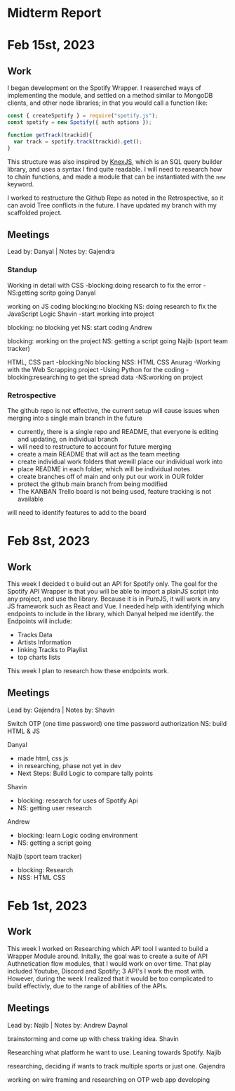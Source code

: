 # Midterm Report

# Feb 15st, 2023
## Work
I began development on the Spotify Wrapper. I reaserched ways of implementing the module, and settled on a method similar to MongoDB clients, and other node libraries; in that you would call a function like:

```javascript
const { createSpotify } = require("spotify.js");
const spotify = new Spotify({ auth options });

function getTrack(trackid){
  var track = spotify.track(trackid).get();
}
```
This structure was also inspired by [KnexJS](https://knexjs.org/), which is an SQL query builder library, and uses a syntax I find quite readable. I will need to research how to chain functions, and made a module that can be instantiated with the `new` keyword.

I worked to restructure the Github Repo as noted in the Retrospective, so it can avoid Tree conflicts in the future. I have updated my branch with my scaffolded project.

## Meetings
Lead by: Danyal | Notes by: Gajendra
### Standup

Working in detail with CSS -blocking:doing research to fix the error -NS:getting scritp going Danyal

working on JS coding blocking:no blocking NS: doing research to fix the JavaScript Logic Shavin -start working into project

blocking: no blocking yet NS: start coding Andrew

blocking: working on the project NS: getting a script going Najib (sport team tracker)

HTML, CSS part -blocking:No blocking NSS: HTML CSS Anurag -Working with the Web Scrapping project -Using Python for the coding -blocking:researching to get the spread data -NS:working on project

### Retrospective
The github repo is not effective, the current setup will cause issues when merging into a single main branch in the future

- currently, there is a single repo and README, that everyone is editing and updating, on individual branch
- will need to restructure to account for future merging
- create a main README that will act as the team meeting
- create individual work folders that wewill place our individual work into
- place README in each folder, which will be individual notes
- create branches off of main and only put our work in OUR folder
- protect the github main branch from being modified
- The KANBAN Trello board is not being used, feature tracking is not available

will need to identify features to add to the board

# Feb 8st, 2023
## Work
This week I decided t o build out an API for Spotify only. The goal for the Spotify API Wrapper is that you will be able to import a plainJS script into any project, and use the library. Because it is in PureJS, it will work in any JS framework such as React and Vue. I needed help with identifying which endpoints to include in the library, which Danyal helped me identify. the Endpoints will include:

- Tracks Data
- Artists Information
- linking Tracks to Playlist
- top charts lists

This week I plan to research how these endpoints work.

## Meetings
Lead by: Gajendra | Notes by: Shavin

Switch OTP (one time password)
one time password authorization
NS: build HTML & JS

Danyal

- made html, css js
- in researching, phase not yet in dev
- Next Steps: Build Logic to compare tally points

Shavin

- blocking: research for uses of Spotify Api
- NS: getting user research

Andrew

- blocking: learn Logic coding environment
- NS: getting a script going

Najib (sport team tracker)

- blocking: Research
- NSS: HTML CSS

# Feb 1st, 2023
## Work
This week I worked on Researching which API tool I wanted to build a Wrapper Module around. Initally, the goal was to create a suite of API Authnetication flow modules, that I would work on over time. That play included Youtube, Discord and Spotify; 3 API's I work the most with. However, during the week I realized that it would be too complicated to build effectivly, due to the range of abilities of the APIs. 

## Meetings
Lead by: Najib | Notes by: Andrew
Daynal

brainstorming and come up with chess traking idea.
Shavin

Researching what platform he want to use. Leaning towards Spotify.
Najib

researching, deciding if wants to track multiple sports or just one.
Gajendra

working on wire framing and researching on OTP web app developing
